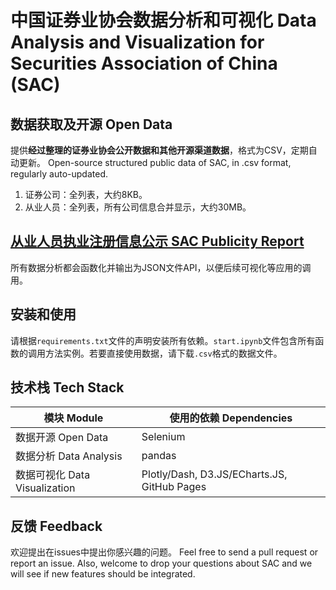 # 中国证券业协会数据分析和可视化 Data Analysis and Visualization for Securities Association of China (SAC)

## 数据获取及开源 Open Data 
提供**经过整理的证券业协会公开数据和其他开源渠道数据**，格式为CSV，定期自动更新。
Open-source structured public data of SAC, in .csv format, regularly auto-updated.
1. 证券公司：全列表，大约8KB。
2. 从业人员：全列表，所有公司信息合并显示，大约30MB。

## [从业人员执业注册信息公示 SAC Publicity Report](http://exam.sac.net.cn/pages/registration/sac-publicity-report.html)
所有数据分析都会函数化并输出为JSON文件API，以便后续可视化等应用的调用。

## 安装和使用
请根据`requirements.txt`文件的声明安装所有依赖。`start.ipynb`文件包含所有函数的调用方法实例。若要直接使用数据，请下载`.csv`格式的数据文件。

## 技术栈 Tech Stack
| 模块 Module            | 使用的依赖 Dependencies                                  |
|-------------------------------|-------------------------------------------------|
| 数据开源 Open Data            | Selenium                                         |
| 数据分析 Data Analysis        | pandas                                           |
| 数据可视化 Data Visualization | Plotly/Dash, D3.JS/ECharts.JS, GitHub Pages |

## 反馈 Feedback
欢迎提出在issues中提出你感兴趣的问题。 Feel free to send a pull request or report an issue. Also, welcome to drop your questions about SAC and we will see if new features should be integrated.  

